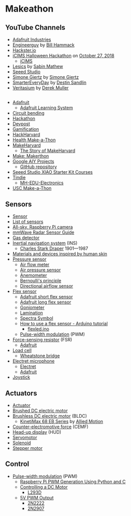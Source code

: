 # Makeathon
## YouTube Channels
* [Adafruit Industries](https://www.youtube.com/@adafruit)
* [Engineerguy](https://www.youtube.com/@engineerguyvideo) by [Bill Hammack](https://en.wikipedia.org/wiki/Bill_Hammack)
* [Hackster.io](https://www.youtube.com/@HacksterIo)
* [iCIMS Halloween Hackathon](https://www.youtube.com/watch?v=guMeD6ama5Q) on [October 27, 2018](https://www.icims.com/company/newsroom/icims-to-host-halloween-hackathon-at-bell-works/)
  * [iCIMS](https://en.wikipedia.org/wiki/ICIMS)
* [Lesics](https://www.youtube.com/@Lesics) by [Sabin Mathew](https://www.linkedin.com/in/sabin-mathew/)
* [Seeed Studio](https://www.youtube.com/@SeeedStudioSZ)
* [Simone Giertz](https://www.youtube.com/@simonegiertz) by [Simone Giertz](https://en.wikipedia.org/wiki/Simone_Giertz)
* [SmarterEveryDay](https://www.youtube.com/@smartereveryday/) by [Destin Sandlin](https://en.wikipedia.org/wiki/Destin_Sandlin)
* [Veritasium](https://www.youtube.com/@veritasium) by [Derek Muller](https://en.wikipedia.org/wiki/Derek_Muller)
##
* [Adafruit](https://en.wikipedia.org/wiki/Adafruit_Industries)
  * [Adafruit Learning System](https://learn.adafruit.com/)
* [Circuit bending](https://en.wikipedia.org/wiki/Circuit_bending)
* [Hackathon](https://en.wikipedia.org/wiki/Hackathon)
* [Devpost](https://en.wikipedia.org/wiki/Devpost)
* [Gamification](https://en.wikipedia.org/wiki/Gamification)
* [HackHarvard](https://hackharvard.io/)
* [Health Make-a-Thon](https://healthmakerlab.medicine.illinois.edu/)
* [MakeHarvard](https://makeharvard.io/)
  * [The Story of MakeHarvard](https://medium.com/@camakk/the-story-of-makeharvard-e51e1fe12549)
* [Make: Makerthon](https://makezine.com/tag/makerthon/)
* [Google AIY Projects](https://aiyprojects.withgoogle.com/)
  * [GitHub repository](https://github.com/google/aiyprojects-raspbian)
* [Seeed Studio XIAO Starter Kit Courses](https://wiki.seeedstudio.com/XIAO-Kit-Courses/)
* [Tindie](https://www.tindie.com/)
  * [MH-EDU-Electronics](https://www.tindie.com/stores/mh-edu/)
* [USC Make-a-Thon](https://www.uscmakeathon.com/)
## Sensors
* [Sensor](https://en.wikipedia.org/wiki/Sensor)
* [List of sensors](https://en.wikipedia.org/wiki/List_of_sensors)
* [All-sky, Raspberry Pi camera](https://spectrum.ieee.org/all-sky-camera)
* [mmWave Radar Sensor Guide](https://wiki.seeedstudio.com/mmwave_radar_Intro/)
* [Gas detector](https://en.wikipedia.org/wiki/Gas_detector)
* [Inertial navigation system](https://en.wikipedia.org/wiki/Inertial_navigation_system) (INS)
  * [Charles Stark Draper](https://en.wikipedia.org/wiki/Charles_Stark_Draper) 1901&mdash;1987
* [Materials and devices inspired by human skin](https://baogroup.stanford.edu/)
* [Pressure sensor](https://en.wikipedia.org/wiki/Pressure_sensor)
  * [Air flow meter](https://en.wikipedia.org/wiki/Air_flow_meter)
  * [Air pressure sensor](https://sensorkit.arduino.cc/sensorkit/module/lessons/lesson/07-the-air-pressure-sensor)  
  * [Anemometer](https://en.wikipedia.org/wiki/Anemometer)
  * [Bernoulli's principle](https://en.wikipedia.org/wiki/Bernoulli%27s_principle)
  * [Directional airflow sensor](https://www.degreec.com/directional-airflow-sensor/)
* [Flex sensor](https://en.wikipedia.org/wiki/Flex_sensor)
  * [Adafruit short flex sensor](https://www.adafruit.com/product/1070)
  * [Adafruit long flex sensor](https://www.adafruit.com/product/182)
  * [Goniometer](https://en.wikipedia.org/wiki/Goniometer)
  * [Lamination](https://en.wikipedia.org/wiki/Lamination)
  * [Spectra Symbol](https://www.spectrasymbol.com/)
  * [How to use a flex sensor - Arduino tutorial](https://www.instructables.com/How-to-use-a-Flex-Sensor-Arduino-Tutorial/)
    * [flexled.ino](/make/flexled.ino)
  * [Pulse-width modulation](https://en.wikipedia.org/wiki/Pulse-width_modulation) (PWM)
* [Force-sensing resistor](https://en.wikipedia.org/wiki/Force-sensing_resistor) (FSR)
  * [Adafruit](https://learn.adafruit.com/force-sensitive-resistor-fsr)
* [Load cell](https://en.wikipedia.org/wiki/Load_cell)
  * [Wheatstone bridge](https://en.wikipedia.org/wiki/Wheatstone_bridge)
* [Electret microphone](https://en.wikipedia.org/wiki/Electret_microphone)
  * [Electret](https://en.wikipedia.org/wiki/Electret)
  * [Adafruit](https://www.adafruit.com/product/1935)
* [Joystick](https://en.wikipedia.org/wiki/Joystick)
## Actuators
* [Actuator](https://en.wikipedia.org/wiki/Actuator)
* [Brushed DC electric motor](https://en.wikipedia.org/wiki/Brushed_DC_electric_motor)
* [Brushless DC electric motor](https://en.wikipedia.org/wiki/Brushless_DC_electric_motor) (BLDC)
  * [KinetiMax 68 EB Series](https://www.alliedmotion.com/wp-content/uploads/datasheets/Allied_Motion_Datasheet-KMX68_20171117.pdf) by [Allied Motion](https://en.wikipedia.org/wiki/Allied_Motion_Technologies)
* [Counter-electromotive force](https://en.wikipedia.org/wiki/Counter-electromotive_force) (CEMF)
* [Head-up display](https://en.wikipedia.org/wiki/Head-up_display) (HUD)
* [Servomotor](https://en.wikipedia.org/wiki/Servomotor)
* [Solenoid](https://en.wikipedia.org/wiki/Solenoid)
* [Stepper motor](https://en.wikipedia.org/wiki/Stepper_motor)
## Control
* [Pulse-width modulation](https://en.wikipedia.org/wiki/Pulse-width_modulation) (PWM)
  * [Raspberry Pi PWM Generation Using Python and C](https://www.electronicwings.com/raspberry-pi/raspberry-pi-pwm-generation-using-python-and-c)
  * [Controlling a DC Motor](https://learn.adafruit.com/adafruit-raspberry-pi-lesson-9-controlling-a-dc-motor)
    * [L293D](https://learn.adafruit.com/adafruit-arduino-lesson-15-dc-motor-reversing/lm293d)
  * [5V PWM Output](https://forums.raspberrypi.com/viewtopic.php?t=330689)
    * [2N2222](https://en.wikipedia.org/wiki/2N2222)
    * [2N2907](https://en.wikipedia.org/wiki/2N2907)
